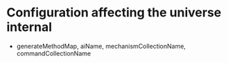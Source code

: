 # Configuration affecting the universe internal
* generateMethodMap, aiName, mechanismCollectionName, commandCollectionName